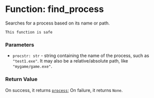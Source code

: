 # Function: find_process

Searches for a process based on its name or path.

```admonish success title=""
This function is safe
```

### Parameters
- `procstr: str` - string containing the name of the process, such as `"test1.exe"`. It may also be a relative/absolute path, like `"mygame/game.exe"`.

### Return Value
On success, it returns [`process`](./objects-process.md); On failure, it returns `None`.
